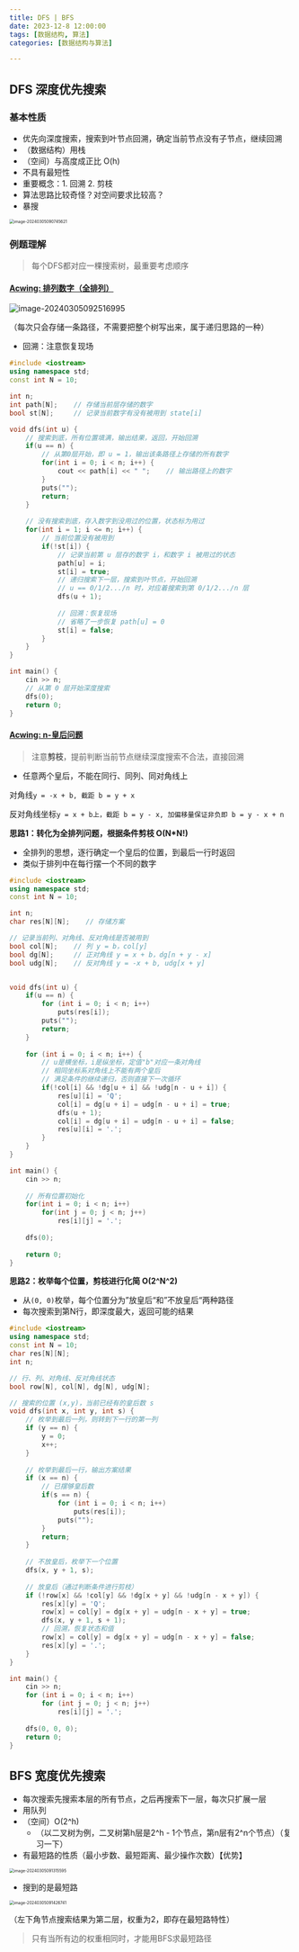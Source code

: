 ```yaml
---
title: DFS | BFS
date: 2023-12-8 12:00:00
tags: [数据结构, 算法]
categories: [数据结构与算法]

---
```


> 

<!--more-->

## DFS 深度优先搜索

### 基本性质

- 优先向深度搜索，搜索到叶节点回溯，确定当前节点没有子节点，继续回溯
- （数据结构）用栈
- （空间）与高度成正比 O(h)
- 不具有最短性
- 重要概念：1. 回溯   2. 剪枝
- 算法思路比较奇怪？对空间要求比较高？
- 暴搜

<img src="/Users/jk/Desktop/Coding/myblog/source/_posts/algo/assets/image-20240305090745621.png" alt="image-20240305090745621" style="zoom:50%;" />

### 例题理解

> 每个DFS都对应一棵搜索树，最重要考虑顺序

#### [Acwing: 排列数字（全排列）](https://www.acwing.com/problem/content/844/)

![image-20240305092516995](/Users/jk/Desktop/Coding/myblog/source/_posts/algo/assets/image-20240305092516995.png)

（每次只会存储一条路径，不需要把整个树写出来，属于递归思路的一种）

- 回溯：注意恢复现场

```cpp
#include <iostream>
using namespace std;
const int N = 10;

int n;
int path[N];    // 存储当前层存储的数字
bool st[N];     // 记录当前数字有没有被用到 state[i]

void dfs(int u) {
    // 搜索到底，所有位置填满，输出结果，返回，开始回溯
    if(u == n) {
        // 从第0层开始，即 u = 1，输出该条路径上存储的所有数字
        for(int i = 0; i < n; i++) {
            cout << path[i] << " ";    // 输出路径上的数字
        }   
        puts("");
        return;
    }
    
    // 没有搜索到底，存入数字到没用过的位置，状态标为用过
    for(int i = 1; i <= n; i++) {
        // 当前位置没有被用到
        if(!st[i]) {
            // 记录当前第 u 层存的数字 i，和数字 i 被用过的状态
            path[u] = i;
            st[i] = true;
            // 递归搜索下一层，搜索到叶节点，开始回溯
            // u == 0/1/2.../n 时，对应着搜索到第 0/1/2.../n 层
            dfs(u + 1); 
            
            // 回溯：恢复现场
            // 省略了一步恢复 path[u] = 0
            st[i] = false;
        }
    }
}

int main() {
    cin >> n;
    // 从第 0 层开始深度搜索
    dfs(0);
    return 0;
}
```



#### [Acwing: n-皇后问题](https://www.acwing.com/problem/content/845/)

> 注意**剪枝**，提前判断当前节点继续深度搜索不合法，直接回溯

- 任意两个皇后，不能在同行、同列、同对角线上

对角线`y = -x + b, 截距 b = y + x`

反对角线坐标`y = x + b上，截距 b = y - x, 加偏移量保证非负即 b = y - x + n`

**思路1：转化为全排列问题，根据条件剪枝	O(N*N!)**

- 全排列的思想，逐行确定一个皇后的位置，到最后一行时返回
- 类似于排列中在每行摆一个不同的数字

```cpp
#include <iostream>
using namespace std;
const int N = 10;

int n;
char res[N][N];    // 存储方案

// 记录当前列、对角线、反对角线是否被用到
bool col[N];    // 列 y = b，col[y]
bool dg[N];     // 正对角线 y = x + b，dg[n + y - x]
bool udg[N];    // 反对角线 y = -x + b, udg[x + y]


void dfs(int u) {
    if(u == n) {
        for (int i = 0; i < n; i++)
            puts(res[i]);
        puts("");
        return;
    }
    
    for (int i = 0; i < n; i++) {
        // u是横坐标，i是纵坐标，定值"b"对应一条对角线
        // 相同坐标系对角线上不能有两个皇后
        // 满足条件的继续递归，否则直接下一次循环
        if(!col[i] && !dg[u + i] && !udg[n - u + i]) {
            res[u][i] = 'Q';
            col[i] = dg[u + i] = udg[n - u + i] = true;
            dfs(u + 1);
            col[i] = dg[u + i] = udg[n - u + i] = false;
            res[u][i] = '.';
        }
    }
}

int main() {
    cin >> n;
    
    // 所有位置初始化
    for(int i = 0; i < n; i++)
        for(int j = 0; j < n; j++)
            res[i][j] = '.';
    
    dfs(0);
    
    return 0;
}
```



**思路2：枚举每个位置，剪枝进行化简	O(2^N^2)**	

- 从`(0, 0)`枚举，每个位置分为”放皇后“和”不放皇后“两种路径
- 每次搜索到第N行，即深度最大，返回可能的结果

```cpp
#include <iostream>
using namespace std;
const int N = 10;
char res[N][N];
int n;

// 行、列、对角线、反对角线状态
bool row[N], col[N], dg[N], udg[N];

// 搜索的位置 (x,y)，当前已经有的皇后数 s
void dfs(int x, int y, int s) {
    // 枚举到最后一列，则转到下一行的第一列
    if (y == n) {
        y = 0;  
        x++;
    }
    
    // 枚举到最后一行，输出方案结果
    if (x == n) {
        // 已摆够皇后数
        if(s == n) {
            for (int i = 0; i < n; i++) 
                puts(res[i]);
            puts("");
        }
        return;
    }
    
    // 不放皇后，枚举下一个位置
    dfs(x, y + 1, s);
    
    // 放皇后（通过判断条件进行剪枝）
    if (!row[x] && !col[y] && !dg[x + y] && !udg[n - x + y]) {
        res[x][y] = 'Q';
        row[x] = col[y] = dg[x + y] = udg[n - x + y] = true;
        dfs(x, y + 1, s + 1);
        // 回溯，恢复状态和值
        row[x] = col[y] = dg[x + y] = udg[n - x + y] = false;
        res[x][y] = '.';
    }
}

int main() {
    cin >> n;
    for (int i = 0; i < n; i++)
        for (int j = 0; j < n; j++)
            res[i][j] = '.';
    
    dfs(0, 0, 0);
    return 0;
}
```





## BFS 宽度优先搜索

- 每次搜索先搜索本层的所有节点，之后再搜索下一层，每次只扩展一层
- 用队列
- （空间）O(2^h)
    - （以二叉树为例，二叉树第h层是2^h - 1个节点，第n层有2^n个节点）（复习一下）
- 有最短路的性质（最小步数、最短距离、最少操作次数）【优势】

<img src="/Users/jk/Desktop/Coding/myblog/source/_posts/algo/assets/image-20240305091315595.png" alt="image-20240305091315595" style="zoom:50%;" />

- 搜到的是最短路

<img src="/Users/jk/Desktop/Coding/myblog/source/_posts/algo/assets/image-20240305091426741.png" alt="image-20240305091426741" style="zoom:50%;" />

（左下角节点搜索结果为第二层，权重为2，即存在最短路特性）

> 只有当所有边的权重相同时，才能用BFS求最短路径





































